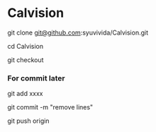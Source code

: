 Calvision
==
git clone git@github.com:syuvivida/Calvision.git

cd Calvision

git checkout <branchName>


### For commit later
git add xxxx

git commit -m "remove lines"

git push origin <branchName>
